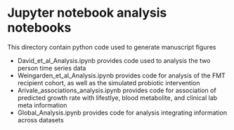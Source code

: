 # Jupyter notebook analysis notebooks
This directory contain python code used to generate manuscript figures
* David_et_al_Analysis.ipynb provides code used to analysis the two person time series data
* Weingarden_et_al_Analysis.ipynb provides code for analysis of the FMT recipient cohort, as well as the simulated probiotic intervention
* Arivale_associations_analysis.ipynb provides code for association of predicted growth rate with lifestlye, blood metabolite, and clinical lab meta information 
* Global_Analysis.ipynb provides code for analysis integrating information across datasets 
